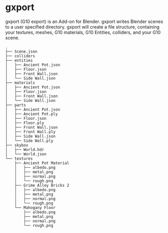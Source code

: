 # gxport
 gxport (G10 export) is an Add-on for Blender. gxport writes Blender scenes to a user specified directory. gxport will create a file structure, containing your textures, meshes, G10 materials, G10 Entities, colliders, and your G10 scene.

 
```
.
├── Scene.json
├── colliders
├── entities
│   ├── Ancient Pot.json
│   ├── Floor.json
│   ├── Front Wall.json
│   └── Side Wall.json
├── materials
│   ├── Ancient Pot.json
│   ├── Floor.json
│   ├── Front Wall.json
│   └── Side Wall.json
├── parts
│   ├── Ancient Pot.json
│   ├── Ancient Pot.ply
│   ├── Floor.json
│   ├── Floor.ply
│   ├── Front Wall.json
│   ├── Front Wall.ply
│   ├── Side Wall.json
│   └── Side Wall.ply
├── skybox
│   ├── World.hdr
│   └── World.json
└── textures
    ├── Ancient Pot Material
    │   ├── albedo.png
    │   ├── metal.png
    │   ├── normal.png
    │   └── rough.png
    ├── Grime Alley Bricks 2
    │   ├── albedo.png
    │   ├── metal.png
    │   ├── normal.png
    │   └── rough.png
    └── Mahogany Floor
        ├── albedo.png
        ├── metal.png
        ├── normal.png
        └── rough.png
 ```